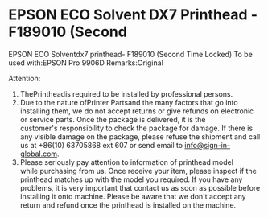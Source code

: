 # EPSON ECO Solvent DX7 Printhead - F189010 (Second 

EPSON ECO Solventdx7 printhead- F189010 (Second Time Locked)
To be used with:EPSON Pro 9906D
Remarks:Original

Attention:
1. ThePrintheadis required to be installed by professional persons.
2. Due to the nature ofPrinter Partsand the many factors that go into installing them, we do not accept returns or give refunds on electronic or service parts. Once the package is delivered, it is the customer's responsibility to check the package for damage. If there is any visible damage on the package, please refuse the shipment and call us at +86(10) 63705868 ext 607 or send email to info@sign-in-global.com.
3. Please seriously pay attention to information of printhead model while purchasing from us. Once receive your item, please inspect if the printhead matches up with the model you required. If you have any problems, it is very important that contact us as soon as possible before installing it onto machine. Please be aware that we don't accept any return and refund once the printhead is installed on the machine.
